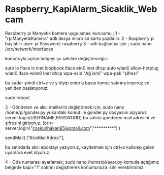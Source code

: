 # Raspberry_KapiAlarm_Sicaklik_Webcam
Raspberry pi  Manyetik kamera uygulaması kurulumu ; 
1 - "rpiManyetikKamera" adlı dosya micro sd karta yazdırılır.
2 - Raspberry pi başlatılır 
user: pi
Password: raspberry
3 - wifi bağlantısı için ;
sudo nano /etc/network/interfaces    

komutuyla açılan belgeyi şu şekilde değiştireceğiz:

auto lo
iface lo inet loopbook
iface etn0 inet dhcp
auto wlan0
allow-hotplug wlan0
iface wlan0 inet dhcp
 wpa-ssid "Ağ ismi"
 wpa-psk "şifresi"

bu kadar şimdi ctrl+x ve y diyip enter’a basıp komut satırına iniyoruz ve yeniden başlatıyoruz:

sudo reboot

3 - Gönderen ve alıcı maillerini değiştirmek için;
 sudo nano /home/pi/gonder.py
yukardaki komut ile gonder.py dosyasını açıyoruz
server.login(USERNAME,PASSWORD)
bu satırla gonderen mail adresini ve şifresini giriyoruz.
(örn= server.login("coskunhakan95@gmail.com","*********")  )

sendMail( ["AlıcıMailAdresi"],

bu satırdada alıcı epostayı yazıyoruz, kaydetmek için ctrl+x kullanıp gelen uyarılara evet diyoruz.

4 - Oda numarası ayarlamak;
sudo nano /home/pi/ayar.py
komutla açtığımız belgede kapi="1" satırını değiştirerek konumunuza isim verebilirsiniz.




